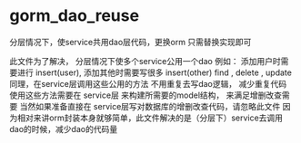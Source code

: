 # gorm_dao_reuse
分层情况下，使service共用dao层代码，更换orm 只需替换实现即可

此文件为了解决， 分层情况下使多个service公用一个dao
例如： 添加用户时需要进行 insert(user), 添加其他时需要写很多 insert(other)
find , delete , update 同理，在service层调用这些公用的方法 不用重复去写dao逻辑， 减少重复代码
使用这些方法需要在 service层 来构建所需要的model结构， 来满足增删改查需要
当然如果准备直接在 service层写对数据库的增删改查代码，请忽略此文件
因为相对来讲orm封装本身就够简单，此文件解决的是（分层下）service去调用dao的时候，减少dao的代码量
